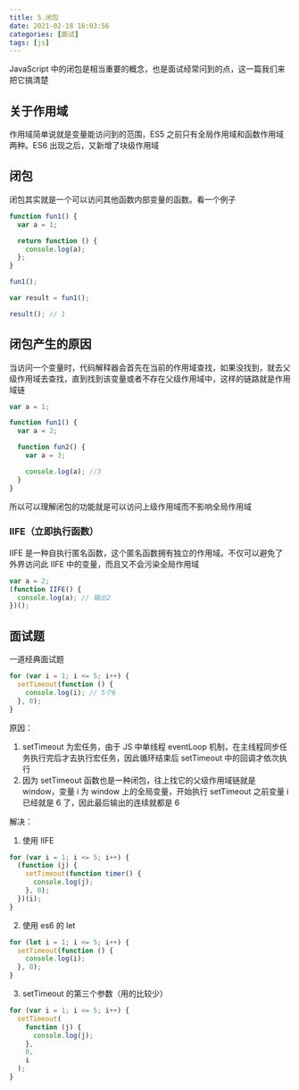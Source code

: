 ```yaml
---
title: 5.闭包
date: 2021-02-18 16:03:56
categories: [面试]
tags: [js]
---
```


JavaScript 中的闭包是相当重要的概念，也是面试经常问到的点，这一篇我们来把它搞清楚

## 关于作用域

作用域简单说就是变量能访问到的范围，ES5 之前只有全局作用域和函数作用域两种。ES6 出现之后，又新增了块级作用域

## 闭包

闭包其实就是一个可以访问其他函数内部变量的函数。看一个例子

```js
function fun1() {
  var a = 1;

  return function () {
    console.log(a);
  };
}

fun1();

var result = fun1();

result(); // 1
```

## 闭包产生的原因

当访问一个变量时，代码解释器会首先在当前的作用域查找，如果没找到，就去父级作用域去查找，直到找到该变量或者不存在父级作用域中，这样的链路就是作用域链

```js
var a = 1;

function fun1() {
  var a = 2;

  function fun2() {
    var a = 3;

    console.log(a); //3
  }
}
```

所以可以理解闭包的功能就是可以访问上级作用域而不影响全局作用域

### IIFE（立即执行函数）

IIFE 是一种自执行匿名函数，这个匿名函数拥有独立的作用域。不仅可以避免了外界访问此 IIFE 中的变量，而且又不会污染全局作用域

```js
var a = 2;
(function IIFE() {
  console.log(a); // 输出2
})();
```

## 面试题

一道经典面试题

```js
for (var i = 1; i <= 5; i++) {
  setTimeout(function () {
    console.log(i); // 5个6
  }, 0);
}
```

原因：

1. setTimeout 为宏任务，由于 JS 中单线程 eventLoop 机制，在主线程同步任务执行完后才去执行宏任务，因此循环结束后 setTimeout 中的回调才依次执行
2. 因为 setTimeout 函数也是一种闭包，往上找它的父级作用域链就是 window，变量 i 为 window 上的全局变量，开始执行 setTimeout 之前变量 i 已经就是 6 了，因此最后输出的连续就都是 6

解决：

1. 使用 IIFE

```js
for (var i = 1; i <= 5; i++) {
  (function (j) {
    setTimeout(function timer() {
      console.log(j);
    }, 0);
  })(i);
}
```

2. 使用 es6 的 let

```js
for (let i = 1; i <= 5; i++) {
  setTimeout(function () {
    console.log(i);
  }, 0);
}
```

3. setTimeout 的第三个参数（用的比较少）

```js
for (var i = 1; i <= 5; i++) {
  setTimeout(
    function (j) {
      console.log(j);
    },
    0,
    i
  );
}
```
